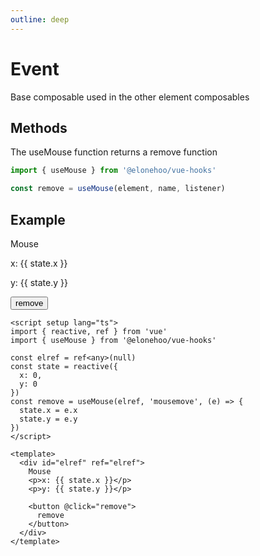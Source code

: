 ```yaml
---
outline: deep
---
```


<script setup lang="ts">
import { reactive, ref } from "vue";
import { useMouse } from "@elonehoo/vue-hooks"

const elref = ref<any>(null);
const state = reactive({
  x: 0,
  y: 0
});
const remove = useMouse(elref, "mousemove", (e) => {
  state.x = e.x;
  state.y = e.y;
});
</script>

# Event

Base composable used in the other element composables

## Methods

The useMouse function returns a remove function

```typescript
import { useMouse } from '@elonehoo/vue-hooks'

const remove = useMouse(element, name, listener)
```

## Example

<div ref="elref">
  Mouse
  <p>x: {{ state.x }}</p>
  <p>y: {{ state.y }}</p>
  <button @click="remove">remove</button>
</div>

```vue
<script setup lang="ts">
import { reactive, ref } from 'vue'
import { useMouse } from '@elonehoo/vue-hooks'

const elref = ref<any>(null)
const state = reactive({
  x: 0,
  y: 0
})
const remove = useMouse(elref, 'mousemove', (e) => {
  state.x = e.x
  state.y = e.y
})
</script>

<template>
  <div id="elref" ref="elref">
    Mouse
    <p>x: {{ state.x }}</p>
    <p>y: {{ state.y }}</p>

    <button @click="remove">
      remove
    </button>
  </div>
</template>
```


